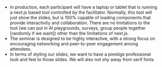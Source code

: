 - In production, each participant will have a laptop or tablet that is running a next.js based tool controlled by the facilitator. Normally, this tool will just show the slides, but is 100% capable of loading components that provide interactivity and collaboration. There are no limitations to the tool (we can put in AI playgrounds, surveys, group people together [randomly if we want]) other than the limitations of next.js.
- The seminar is designed to be highly interactive, with a strong focus on encouraging networking and peer-to-peer engagement among attendees.
- In terms of styling our slides, we want to have a prestige professional look and feel to those slides. We will also not shy away from serif fonts